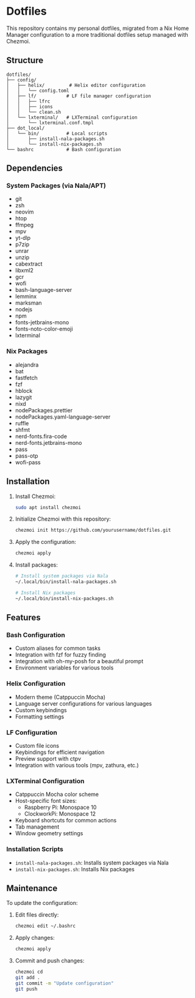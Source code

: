 # Dotfiles

This repository contains my personal dotfiles, migrated from a Nix Home Manager configuration to a more traditional dotfiles setup managed with Chezmoi.

## Structure

```
dotfiles/
├── config/
│   ├── helix/         # Helix editor configuration
│   │   └── config.toml
│   ├── lf/           # LF file manager configuration
│   │   ├── lfrc
│   │   ├── icons
│   │   └── clean.sh
│   └── lxterminal/   # LXTerminal configuration
│       └── lxterminal.conf.tmpl
├── dot_local/
│   └── bin/          # Local scripts
│       ├── install-nala-packages.sh
│       └── install-nix-packages.sh
└── bashrc            # Bash configuration
```

## Dependencies

### System Packages (via Nala/APT)
- git
- zsh
- neovim
- htop
- ffmpeg
- mpv
- yt-dlp
- p7zip
- unrar
- unzip
- cabextract
- libxml2
- gcr
- wofi
- bash-language-server
- lemminx
- marksman
- nodejs
- npm
- fonts-jetbrains-mono
- fonts-noto-color-emoji
- lxterminal

### Nix Packages
- alejandra
- bat
- fastfetch
- fzf
- hblock
- lazygit
- nixd
- nodePackages.prettier
- nodePackages.yaml-language-server
- ruffle
- shfmt
- nerd-fonts.fira-code
- nerd-fonts.jetbrains-mono
- pass
- pass-otp
- wofi-pass

## Installation

1. Install Chezmoi:
   ```bash
   sudo apt install chezmoi
   ```

2. Initialize Chezmoi with this repository:
   ```bash
   chezmoi init https://github.com/yourusername/dotfiles.git
   ```

3. Apply the configuration:
   ```bash
   chezmoi apply
   ```

4. Install packages:
   ```bash
   # Install system packages via Nala
   ~/.local/bin/install-nala-packages.sh

   # Install Nix packages
   ~/.local/bin/install-nix-packages.sh
   ```

## Features

### Bash Configuration
- Custom aliases for common tasks
- Integration with fzf for fuzzy finding
- Integration with oh-my-posh for a beautiful prompt
- Environment variables for various tools

### Helix Configuration
- Modern theme (Catppuccin Mocha)
- Language server configurations for various languages
- Custom keybindings
- Formatting settings

### LF Configuration
- Custom file icons
- Keybindings for efficient navigation
- Preview support with ctpv
- Integration with various tools (mpv, zathura, etc.)

### LXTerminal Configuration
- Catppuccin Mocha color scheme
- Host-specific font sizes:
  - Raspberry Pi: Monospace 10
  - ClockworkPi: Monospace 12
- Keyboard shortcuts for common actions
- Tab management
- Window geometry settings

### Installation Scripts
- `install-nala-packages.sh`: Installs system packages via Nala
- `install-nix-packages.sh`: Installs Nix packages

## Maintenance

To update the configuration:

1. Edit files directly:
   ```bash
   chezmoi edit ~/.bashrc
   ```

2. Apply changes:
   ```bash
   chezmoi apply
   ```

3. Commit and push changes:
   ```bash
   chezmoi cd
   git add .
   git commit -m "Update configuration"
   git push
   ``` 